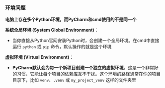 
### 环境问题

**电脑上存在多个Python环境，而PyCharm和cmd使用的不是同一个**

**系统全局环境 (System Global Environment)**：

- 当你直接从Python官网安装Python时，会创建一个全局环境。在cmd中直接运行 `python` 或 `pip` 命令，默认操作的就是这个环境

**虚拟环境 (Virtual Environment)**：

- **PyCharm默认会为每一个新项目创建一个独立的虚拟环境**。这是一个非常好的习惯，它能让每个项目的依赖库互不干扰。这个环境的路径通常在你的项目目录下，比如 `venv`、`.venv` 或 `my_project_venv` 这样的文件夹里